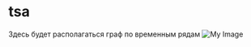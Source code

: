 # tsa
Здесь будет располагаться граф по временным рядам
![My Image](https://github.com/sarychief/tsa/blob/main/%D0%92%D1%80%D0%B5%D0%BC%D0%B5%D0%BD%D0%BD%D1%8B%D0%B5%20%D1%80%D1%8F%D0%B4%D1%8B.png)
